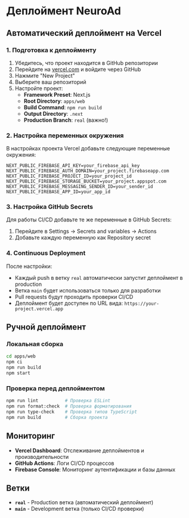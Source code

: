 # Деплоймент NeuroAd

## Автоматический деплоймент на Vercel

### 1. Подготовка к деплойменту

1. Убедитесь, что проект находится в GitHub репозитории
2. Перейдите на [vercel.com](https://vercel.com) и войдите через GitHub
3. Нажмите "New Project"
4. Выберите ваш репозиторий
5. Настройте проект:
   - **Framework Preset**: Next.js
   - **Root Directory**: `apps/web`
   - **Build Command**: `npm run build`
   - **Output Directory**: `.next`
   - **Production Branch**: `real` (важно!)

### 2. Настройка переменных окружения

В настройках проекта Vercel добавьте следующие переменные окружения:

```
NEXT_PUBLIC_FIREBASE_API_KEY=your_firebase_api_key
NEXT_PUBLIC_FIREBASE_AUTH_DOMAIN=your_project.firebaseapp.com
NEXT_PUBLIC_FIREBASE_PROJECT_ID=your_project_id
NEXT_PUBLIC_FIREBASE_STORAGE_BUCKET=your_project.appspot.com
NEXT_PUBLIC_FIREBASE_MESSAGING_SENDER_ID=your_sender_id
NEXT_PUBLIC_FIREBASE_APP_ID=your_app_id
```

### 3. Настройка GitHub Secrets

Для работы CI/CD добавьте те же переменные в GitHub Secrets:

1. Перейдите в Settings → Secrets and variables → Actions
2. Добавьте каждую переменную как Repository secret

### 4. Continuous Deployment

После настройки:

- Каждый push в ветку `real` автоматически запустит деплоймент в production
- Ветка `main` будет использоваться только для разработки
- Pull requests будут проходить проверки CI/CD
- Деплоймент будет доступен по URL вида: `https://your-project.vercel.app`

## Ручной деплоймент

### Локальная сборка

```bash
cd apps/web
npm ci
npm run build
npm start
```

### Проверка перед деплойментом

```bash
npm run lint          # Проверка ESLint
npm run format:check  # Проверка форматирования
npm run type-check    # Проверка типов TypeScript
npm run build         # Сборка проекта
```

## Мониторинг

- **Vercel Dashboard**: Отслеживание деплойментов и производительности
- **GitHub Actions**: Логи CI/CD процессов
- **Firebase Console**: Мониторинг аутентификации и базы данных

## Ветки

- **`real`** - Production ветка (автоматический деплоймент)
- **`main`** - Development ветка (только CI/CD проверки)
